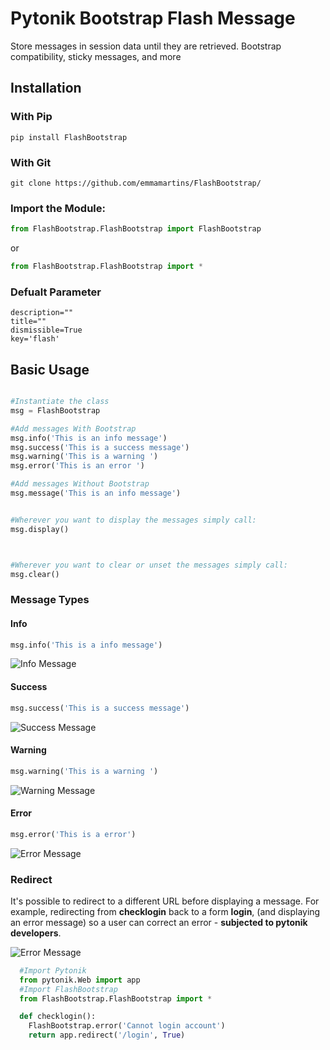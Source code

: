 # Pytonik Bootstrap Flash Message

Store messages in session data until they are retrieved. Bootstrap compatibility, sticky messages, and more

## Installation

### With Pip

````
pip install FlashBootstrap
````

### With Git
````
git clone https://github.com/emmamartins/FlashBootstrap/
````

### Import the Module:

````python
from FlashBootstrap.FlashBootstrap import FlashBootstrap
````
or

````python
from FlashBootstrap.FlashBootstrap import *
````

### Defualt Parameter 

````
description=""
title=""
dismissible=True
key='flash' 

````

## Basic Usage

````python

#Instantiate the class
msg = FlashBootstrap

#Add messages With Bootstrap
msg.info('This is an info message')
msg.success('This is a success message')
msg.warning('This is a warning ')
msg.error('This is an error ')

#Add messages Without Bootstrap
msg.message('This is an info message')


#Wherever you want to display the messages simply call:
msg.display()



#Wherever you want to clear or unset the messages simply call:
msg.clear()

````

### Message Types

#### Info
````python
msg.info('This is a info message')
````

![Info Message](https://pytonik.com/public/assets/home/img/info.png)

#### Success
````python
msg.success('This is a success message')
````
![Success Message](https://pytonik.com/public/assets/home/img/success.png)


#### Warning
````python
msg.warning('This is a warning ')
````
![Warning Message](https://pytonik.com/public/assets/home/img/warning.png)

#### Error
````python
msg.error('This is a error')
````
![Error Message](https://pytonik.com/public/assets/home/img/error.png)

### Redirect

It's possible to redirect to a different URL before displaying a message. For example, redirecting from **checklogin** back to a form **login**, (and displaying an error message) so a user can correct an error - **subjected to pytonik developers**.

![Error Message](https://pytonik.com/public/assets/home/img/Flashbootstrap.gif)


````python 
  #Import Pytonik
  from pytonik.Web import app
  #Import FlashBootstrap
  from FlashBootstrap.FlashBootstrap import *

  def checklogin():
    FlashBootstrap.error('Cannot login account')
    return app.redirect('/login', True)
  
````

